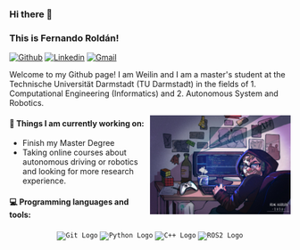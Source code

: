 ### Hi there 👋 
### This is Fernando Roldán!
 
[![Github](https://img.shields.io/badge/-Github-000?style=flat&logo=Github&logoColor=white)](https://github.com/weilinhan/weilinhan)
[![Linkedin](https://img.shields.io/badge/-LinkedIn-blue?style=flat&logo=Linkedin&logoColor=white)](https://www.linkedin.com/in/weilin-han-395416166/)
[![Gmail](https://img.shields.io/badge/-Gmail-c14438?style=flat&logo=Gmail&logoColor=white)](mailto:hanweilin1023957679@gmail.com)
 
Welcome to my Github page! I am Weilin and I am a master's student at the Technische Universität Darmstadt (TU Darmstadt) in the fields of 1. Computational Engineering (Informatics) and 2. Autonomous System and Robotics. 
 
<img align="right" alt="img" src="https://github.com/FernandoRoldan93/FernandoRoldan93/blob/master/cover_image.jpg" width="50%" height="auto" />
 
 
#### 🌱 Things I am currently working on: 
- Finish my  Master Degree  
- Taking online courses about autonomous driving or robotics and looking for more research experience.
 
 
#### :computer: Programming languages and tools: 
<p align="center">
  <code><img width="10%" src="https://www.vectorlogo.zone/logos/git-scm/git-scm-icon.svg" alt="Git Logo"></code>
  <code><img width="10%" src="https://www.vectorlogo.zone/logos/python/python-icon.svg" alt="Python Logo"></code>
  <code><img width="10%" src="https://upload.wikimedia.org/wikipedia/commons/1/18/ISO_C%2B%2B_Logo.svg" alt="C++ Logo"></code>
  <code><img width="10%" src="https://www.vectorlogo.zone/logos/ros/ros-icon.svg" alt="ROS2 Logo"></code>
</p>
 
